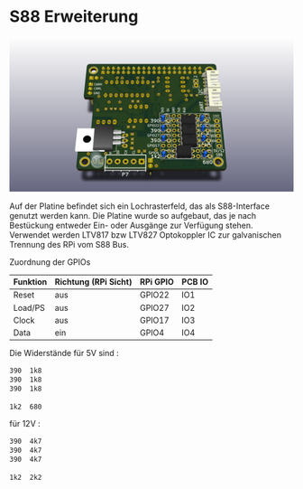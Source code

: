 S88 Erweiterung
===============

![RPI-MCP2515-S88](https://github.com/GBert/misc/raw/master/RPi-MCP2515/pictures/RPi-MCP2515_S88.png)

Auf der Platine befindet sich ein Lochrasterfeld, das als S88-Interface genutzt werden kann. Die
Platine wurde so aufgebaut, das je nach Bestückung entweder Ein- oder Ausgänge zur Verf&uuml;gung stehen.
Verwendet werden LTV817 bzw LTV827 Optokoppler IC zur galvanischen Trennung des RPi vom S88 Bus.

Zuordnung der GPIOs

| Funktion | Richtung (RPi Sicht) | RPi GPIO | PCB IO |
| -------- | -------------------- |--------- | ------ |
| Reset    | aus                  | GPIO22   | IO1    |
| Load/PS  | aus                  | GPIO27   | IO2    |
| Clock    | aus                  | GPIO17   | IO3    |
| Data     | ein                  | GPIO4    | IO4    |

Die Widerst&auml;nde f&uuml;r 5V sind :
```
390  1k8
390  1k8
390  1k8

1k2  680
```

f&uuml;r 12V :
```
390  4k7
390  4k7
390  4k7

1k2  2k2
```
